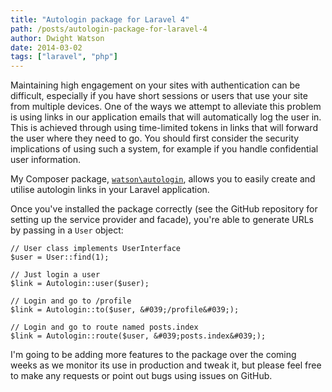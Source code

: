 ```yaml
---
title: "Autologin package for Laravel 4"
path: /posts/autologin-package-for-laravel-4
author: Dwight Watson
date: 2014-03-02
tags: ["laravel", "php"]
---
```


Maintaining high engagement on your sites with authentication can be difficult, especially if you have short sessions or users that use your site from multiple devices. One of the ways we attempt to alleviate this problem is using links in our application emails that will automatically log the user in. This is achieved through using time-limited tokens in links that will forward the user where they need to go. You should first consider the security implications of using such a system, for example if you handle confidential user information.

My Composer package, [`watson\autologin`](https://github.com/dwightwatson/autologin), allows you to easily create and utilise autologin links in your Laravel application.

Once you&#039;ve installed the package correctly (see the GitHub repository for setting up the service provider and facade), you&#039;re able to generate URLs by passing in a `User` object:

	// User class implements UserInterface
	$user = User::find(1);

    // Just login a user
    $link = Autologin::user($user);
	
	// Login and go to /profile
	$link = Autologin::to($user, &#039;/profile&#039;);
	
	// Login and go to route named posts.index
	$link = Autologin::route($user, &#039;posts.index&#039;);
	
I&#039;m going to be adding more features to the package over the coming weeks as we monitor its use in production and tweak it, but please feel free to make any requests or point out bugs using issues on GitHub.
